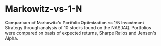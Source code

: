 # Markowitz-vs-1-N

Comparison of Markowitz's Portfolio Optimization vs 1/N Investment Strategy through analysis of 10 stocks found on the NASDAQ.
Portfolios were compared on basis of expected returns, Sharpe Ratios and Jensen's Alpha.
